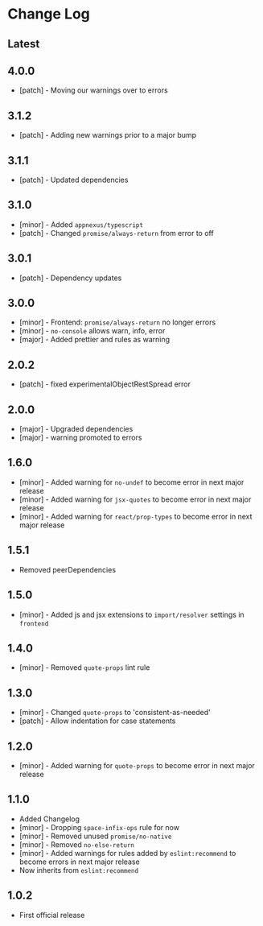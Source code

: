 # Change Log

## Latest

## 4.0.0
- [patch] - Moving our warnings over to errors

## 3.1.2
- [patch] - Adding new warnings prior to a major bump

## 3.1.1

- [patch] - Updated dependencies

## 3.1.0

- [minor] - Added `appnexus/typescript`
- [patch] - Changed `promise/always-return` from error to off

## 3.0.1

- [patch] - Dependency updates

## 3.0.0

- [minor] - Frontend: `promise/always-return` no longer errors
- [minor] - `no-console` allows warn, info, error
- [major] - Added prettier and rules as warning

## 2.0.2

- [patch] - fixed experimentalObjectRestSpread error

## 2.0.0

- [major] - Upgraded dependencies
- [major] - warning promoted to errors

## 1.6.0

- [minor] - Added warning for `no-undef` to become error in next major release
- [minor] - Added warning for `jsx-quotes` to become error in next major release
- [minor] - Added warning for `react/prop-types` to become error in next major release

## 1.5.1

- Removed peerDependencies

## 1.5.0

- [minor] - Added js and jsx extensions to `import/resolver` settings in `frontend`

## 1.4.0

- [minor] - Removed `quote-props` lint rule

## 1.3.0

- [minor] - Changed `quote-props` to 'consistent-as-needed'
- [patch] - Allow indentation for case statements

## 1.2.0

- [minor] - Added warning for `quote-props` to become error in next major release

## 1.1.0

- Added Changelog
- [minor] - Dropping `space-infix-ops` rule for now
- [minor] - Removed unused `promise/no-native`
- [minor] - Removed `no-else-return`
- [minor] - Added warnings for rules added by `eslint:recommend` to become errors in next major release
- Now inherits from `eslint:recommend`

## 1.0.2

- First official release
